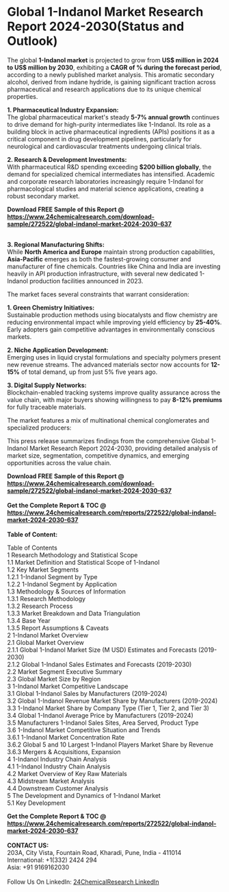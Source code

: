 <h1>Global 1-Indanol Market Research Report 2024-2030(Status and Outlook)</h1><p>The global <strong>1-Indanol market</strong> is projected to grow from <strong>US$ million in 2024 to US$ million by 2030</strong>, exhibiting a <strong>CAGR of % during the forecast period</strong>, according to a newly published market analysis. This aromatic secondary alcohol, derived from indane hydride, is gaining significant traction across pharmaceutical and research applications due to its unique chemical properties.</p><p><strong>1. Pharmaceutical Industry Expansion:</strong><br>
The global pharmaceutical market's steady <strong>5-7% annual growth</strong> continues to drive demand for high-purity intermediates like 1-Indanol. Its role as a building block in active pharmaceutical ingredients (APIs) positions it as a critical component in drug development pipelines, particularly for neurological and cardiovascular treatments undergoing clinical trials.</p><p><strong>2. Research &amp; Development Investments:</strong><br>
With pharmaceutical R&amp;D spending exceeding <strong>$200 billion globally</strong>, the demand for specialized chemical intermediates has intensified. Academic and corporate research laboratories increasingly require 1-Indanol for pharmacological studies and material science applications, creating a robust secondary market.</p><div><b>Download FREE Sample of this Report @ 
            <a href="https://www.24chemicalresearch.com/download-sample/272522/global-indanol-market-2024-2030-637">
            https://www.24chemicalresearch.com/download-sample/272522/global-indanol-market-2024-2030-637</a></b></div><br><p><strong>3. Regional Manufacturing Shifts:</strong><br>
While <strong>North America and Europe</strong> maintain strong production capabilities, <strong>Asia-Pacific</strong> emerges as both the fastest-growing consumer and manufacturer of fine chemicals. Countries like China and India are investing heavily in API production infrastructure, with several new dedicated 1-Indanol production facilities announced in 2023.</p><p>The market faces several constraints that warrant consideration:</p><p><strong>1. Green Chemistry Initiatives:</strong><br>
Sustainable production methods using biocatalysts and flow chemistry are reducing environmental impact while improving yield efficiency by <strong>25-40%</strong>. Early adopters gain competitive advantages in environmentally conscious markets.</p><p><strong>2. Niche Application Development:</strong><br>
Emerging uses in liquid crystal formulations and specialty polymers present new revenue streams. The advanced materials sector now accounts for <strong>12-15%</strong> of total demand, up from just 5% five years ago.</p><p><strong>3. Digital Supply Networks:</strong><br>
Blockchain-enabled tracking systems improve quality assurance across the value chain, with major buyers showing willingness to pay <strong>8-12% premiums</strong> for fully traceable materials.</p><p>The market features a mix of multinational chemical conglomerates and specialized producers:</p><p>This press release summarizes findings from the comprehensive Global 1-Indanol Market Research Report 2024-2030, providing detailed analysis of market size, segmentation, competitive dynamics, and emerging opportunities across the value chain.</p><div><b>Download FREE Sample of this Report @ 
            <a href="https://www.24chemicalresearch.com/download-sample/272522/global-indanol-market-2024-2030-637">
            https://www.24chemicalresearch.com/download-sample/272522/global-indanol-market-2024-2030-637</a></b></div><br><div><b>Get the Complete Report & TOC @ 
            <a href="https://www.24chemicalresearch.com/reports/272522/global-indanol-market-2024-2030-637">
            https://www.24chemicalresearch.com/reports/272522/global-indanol-market-2024-2030-637</a></b></div><br>
            <b>Table of Content:</b><p>Table of Contents<br />
1 Research Methodology and Statistical Scope<br />
1.1 Market Definition and Statistical Scope of 1-Indanol<br />
1.2 Key Market Segments<br />
1.2.1 1-Indanol Segment by Type<br />
1.2.2 1-Indanol Segment by Application<br />
1.3 Methodology & Sources of Information<br />
1.3.1 Research Methodology<br />
1.3.2 Research Process<br />
1.3.3 Market Breakdown and Data Triangulation<br />
1.3.4 Base Year<br />
1.3.5 Report Assumptions & Caveats<br />
2 1-Indanol Market Overview<br />
2.1 Global Market Overview<br />
2.1.1 Global 1-Indanol Market Size (M USD) Estimates and Forecasts (2019-2030)<br />
2.1.2 Global 1-Indanol Sales Estimates and Forecasts (2019-2030)<br />
2.2 Market Segment Executive Summary<br />
2.3 Global Market Size by Region<br />
3 1-Indanol Market Competitive Landscape<br />
3.1 Global 1-Indanol Sales by Manufacturers (2019-2024)<br />
3.2 Global 1-Indanol Revenue Market Share by Manufacturers (2019-2024)<br />
3.3 1-Indanol Market Share by Company Type (Tier 1, Tier 2, and Tier 3)<br />
3.4 Global 1-Indanol Average Price by Manufacturers (2019-2024)<br />
3.5 Manufacturers 1-Indanol Sales Sites, Area Served, Product Type<br />
3.6 1-Indanol Market Competitive Situation and Trends<br />
3.6.1 1-Indanol Market Concentration Rate<br />
3.6.2 Global 5 and 10 Largest 1-Indanol Players Market Share by Revenue<br />
3.6.3 Mergers & Acquisitions, Expansion<br />
4 1-Indanol Industry Chain Analysis<br />
4.1 1-Indanol Industry Chain Analysis<br />
4.2 Market Overview of Key Raw Materials<br />
4.3 Midstream Market Analysis<br />
4.4 Downstream Customer Analysis<br />
5 The Development and Dynamics of 1-Indanol Market <br />
5.1 Key Development</p><div><b>Get the Complete Report & TOC @ 
            <a href="https://www.24chemicalresearch.com/reports/272522/global-indanol-market-2024-2030-637">
            https://www.24chemicalresearch.com/reports/272522/global-indanol-market-2024-2030-637</a></b></div><br><b>CONTACT US:</b><br>
            203A, City Vista, Fountain Road, Kharadi, Pune, India - 411014<br>
            International: +1(332) 2424 294<br>
            Asia: +91 9169162030 <br><br>
            Follow Us On LinkedIn: <a href="https://www.linkedin.com/company/24chemicalresearch/">24ChemicalResearch LinkedIn</a>